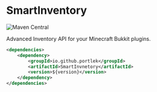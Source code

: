 # SmartInventory
![Maven Central](https://img.shields.io/maven-central/v/io.github.portlek/SmartInventory)

Advanced Inventory API for your Minecraft Bukkit plugins.

```xml
<dependencies>
    <dependency>
        <groupId>io.github.portlek</groupId>
        <artifactId>SmartInvnetory</artifactId>
        <version>${version}</version>
    </dependency>
</dependencies>
```
